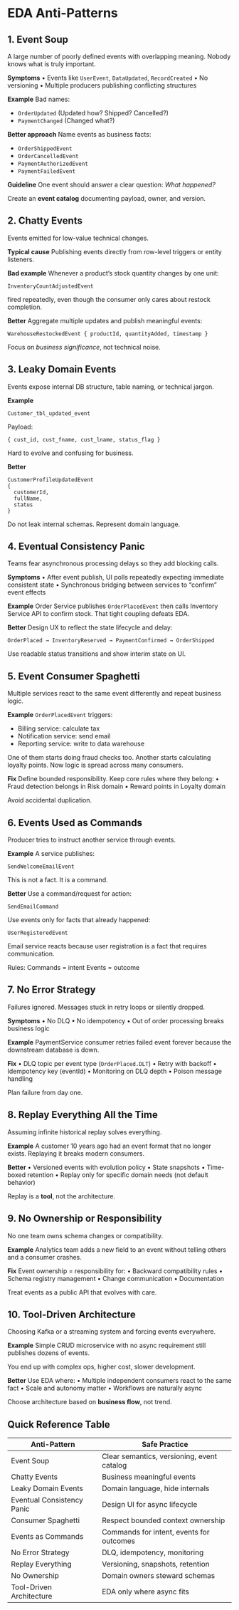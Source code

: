 # EDA Anti-Patterns

## 1. **Event Soup**

A large number of poorly defined events with overlapping meaning. Nobody knows what is truly important.

**Symptoms**
• Events like `UserEvent`, `DataUpdated`, `RecordCreated`
• No versioning
• Multiple producers publishing conflicting structures

**Example**
Bad names:

- `OrderUpdated` (Updated how? Shipped? Cancelled?)
- `PaymentChanged` (Changed what?)

**Better approach**
Name events as business facts:

- `OrderShippedEvent`
- `OrderCancelledEvent`
- `PaymentAuthorizedEvent`
- `PaymentFailedEvent`

**Guideline**
One event should answer a clear question: _What happened?_

Create an **event catalog** documenting payload, owner, and version.

## 2. **Chatty Events**

Events emitted for low-value technical changes.

**Typical cause**
Publishing events directly from row-level triggers or entity listeners.

**Bad example**
Whenever a product’s stock quantity changes by one unit:

```
InventoryCountAdjustedEvent
```

fired repeatedly, even though the consumer only cares about restock completion.

**Better**
Aggregate multiple updates and publish meaningful events:

```
WarehouseRestockedEvent { productId, quantityAdded, timestamp }
```

Focus on _business significance_, not technical noise.

## 3. **Leaky Domain Events**

Events expose internal DB structure, table naming, or technical jargon.

**Example**

```
Customer_tbl_updated_event
```

Payload:

```
{ cust_id, cust_fname, cust_lname, status_flag }
```

Hard to evolve and confusing for business.

**Better**

```
CustomerProfileUpdatedEvent
{
  customerId,
  fullName,
  status
}
```

Do not leak internal schemas. Represent domain language.

## 4. **Eventual Consistency Panic**

Teams fear asynchronous processing delays so they add blocking calls.

**Symptoms**
• After event publish, UI polls repeatedly expecting immediate consistent state
• Synchronous bridging between services to “confirm” event effects

**Example**
Order Service publishes `OrderPlacedEvent` then calls Inventory Service API to confirm stock. That tight coupling defeats EDA.

**Better**
Design UX to reflect the state lifecycle and delay:

```
OrderPlaced → InventoryReserved → PaymentConfirmed → OrderShipped
```

Use readable status transitions and show interim state on UI.

## 5. **Event Consumer Spaghetti**

Multiple services react to the same event differently and repeat business logic.

**Example**
`OrderPlacedEvent` triggers:

- Billing service: calculate tax
- Notification service: send email
- Reporting service: write to data warehouse

One of them starts doing fraud checks too. Another starts calculating loyalty points. Now logic is spread across many consumers.

**Fix**
Define bounded responsibility. Keep core rules where they belong:
• Fraud detection belongs in Risk domain
• Reward points in Loyalty domain

Avoid accidental duplication.

## 6. **Events Used as Commands**

Producer tries to instruct another service through events.

**Example**
A service publishes:

```
SendWelcomeEmailEvent
```

This is not a fact. It is a command.

**Better**
Use a command/request for action:

```
SendEmailCommand
```

Use events only for facts that already happened:

```
UserRegisteredEvent
```

Email service reacts because user registration is a fact that requires communication.

Rules:
Commands = intent
Events = outcome

## 7. **No Error Strategy**

Failures ignored. Messages stuck in retry loops or silently dropped.

**Symptoms**
• No DLQ
• No idempotency
• Out of order processing breaks business logic

**Example**
PaymentService consumer retries failed event forever because the downstream database is down.

**Fix**
• DLQ topic per event type (`OrderPlaced.DLT`)
• Retry with backoff
• Idempotency key (eventId)
• Monitoring on DLQ depth
• Poison message handling

Plan failure from day one.

## 8. **Replay Everything All the Time**

Assuming infinite historical replay solves everything.

**Example**
A customer 10 years ago had an event format that no longer exists. Replaying it breaks modern consumers.

**Better**
• Versioned events with evolution policy
• State snapshots
• Time-boxed retention
• Replay only for specific domain needs (not default behavior)

Replay is a **tool**, not the architecture.

## 9. **No Ownership or Responsibility**

No one team owns schema changes or compatibility.

**Example**
Analytics team adds a new field to an event without telling others and a consumer crashes.

**Fix**
Event ownership = responsibility for:
• Backward compatibility rules
• Schema registry management
• Change communication
• Documentation

Treat events as a public API that evolves with care.

## 10. **Tool-Driven Architecture**

Choosing Kafka or a streaming system and forcing events everywhere.

**Example**
Simple CRUD microservice with no async requirement still publishes dozens of events.

You end up with complex ops, higher cost, slower development.

**Better**
Use EDA where:
• Multiple independent consumers react to the same fact
• Scale and autonomy matter
• Workflows are naturally async

Choose architecture based on **business flow**, not trend.

## Quick Reference Table

| Anti-Pattern               | Safe Practice                              |
| -------------------------- | ------------------------------------------ |
| Event Soup                 | Clear semantics, versioning, event catalog |
| Chatty Events              | Business meaningful events                 |
| Leaky Domain Events        | Domain language, hide internals            |
| Eventual Consistency Panic | Design UI for async lifecycle              |
| Consumer Spaghetti         | Respect bounded context ownership          |
| Events as Commands         | Commands for intent, events for outcomes   |
| No Error Strategy          | DLQ, idempotency, monitoring               |
| Replay Everything          | Versioning, snapshots, retention           |
| No Ownership               | Domain owners steward schemas              |
| Tool-Driven Architecture   | EDA only where async fits                  |
